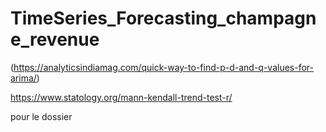 # TimeSeries_Forecasting_champagne_revenue


(https://analyticsindiamag.com/quick-way-to-find-p-d-and-q-values-for-arima/)


https://www.statology.org/mann-kendall-trend-test-r/


pour le dossier 
